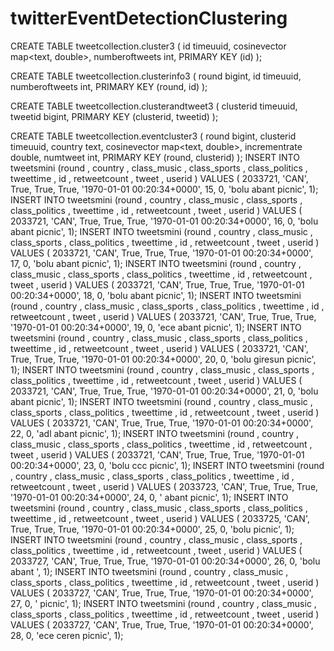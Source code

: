 # twitterEventDetectionClustering

CREATE TABLE tweetcollection.cluster3 (
    id timeuuid,
    cosinevector map<text, double>,
    numberoftweets int,
    PRIMARY KEY (id)
);

CREATE TABLE tweetcollection.clusterinfo3 (
    round bigint,
    id timeuuid,
    numberoftweets int,
    PRIMARY KEY (round, id)
);

CREATE TABLE tweetcollection.clusterandtweet3 (
    clusterid timeuuid,
    tweetid bigint,
    PRIMARY KEY (clusterid, tweetid)
);

CREATE TABLE tweetcollection.eventcluster3 (
    round bigint,
    clusterid timeuuid,
    country text,
    cosinevector map<text, double>,
    incrementrate double,
    numtweet int,
    PRIMARY KEY (round, clusterid)
);
INSERT INTO tweetsmini (round , country , class_music , class_sports , class_politics , tweettime , id , retweetcount , tweet , userid ) VALUES ( 2033721, 'CAN', True, True, True, '1970-01-01 00:20:34+0000', 15, 0, 'bolu abant picnic', 1);
INSERT INTO tweetsmini (round , country , class_music , class_sports , class_politics , tweettime , id , retweetcount , tweet , userid ) VALUES ( 2033721, 'CAN', True, True, True, '1970-01-01 00:20:34+0000', 16, 0, 'bolu abant picnic', 1);
INSERT INTO tweetsmini (round , country , class_music , class_sports , class_politics , tweettime , id , retweetcount , tweet , userid ) VALUES ( 2033721, 'CAN', True, True, True, '1970-01-01 00:20:34+0000', 17, 0, 'bolu abant picnic', 1);
INSERT INTO tweetsmini (round , country , class_music , class_sports , class_politics , tweettime , id , retweetcount , tweet , userid ) VALUES ( 2033721, 'CAN', True, True, True, '1970-01-01 00:20:34+0000', 18, 0, 'bolu abant picnic', 1);
INSERT INTO tweetsmini (round , country , class_music , class_sports , class_politics , tweettime , id , retweetcount , tweet , userid ) VALUES ( 2033721, 'CAN', True, True, True, '1970-01-01 00:20:34+0000', 19, 0, 'ece abant picnic', 1);
INSERT INTO tweetsmini (round , country , class_music , class_sports , class_politics , tweettime , id , retweetcount , tweet , userid ) VALUES ( 2033721, 'CAN', True, True, True, '1970-01-01 00:20:34+0000', 20, 0, 'bolu giresun picnic', 1);
INSERT INTO tweetsmini (round , country , class_music , class_sports , class_politics , tweettime , id , retweetcount , tweet , userid ) VALUES ( 2033721, 'CAN', True, True, True, '1970-01-01 00:20:34+0000', 21, 0, 'bolu abant picnic', 1);
INSERT INTO tweetsmini (round , country , class_music , class_sports , class_politics , tweettime , id , retweetcount , tweet , userid ) VALUES ( 2033721, 'CAN', True, True, True, '1970-01-01 00:20:34+0000', 22, 0, 'adl abant picnic', 1);
INSERT INTO tweetsmini (round , country , class_music , class_sports , class_politics , tweettime , id , retweetcount , tweet , userid ) VALUES ( 2033721, 'CAN', True, True, True, '1970-01-01 00:20:34+0000', 23, 0, 'bolu ccc picnic', 1);
INSERT INTO tweetsmini (round , country , class_music , class_sports , class_politics , tweettime , id , retweetcount , tweet , userid ) VALUES ( 2033723, 'CAN', True, True, True, '1970-01-01 00:20:34+0000', 24, 0, ' abant picnic', 1);
INSERT INTO tweetsmini (round , country , class_music , class_sports , class_politics , tweettime , id , retweetcount , tweet , userid ) VALUES ( 2033725, 'CAN', True, True, True, '1970-01-01 00:20:34+0000', 25, 0, 'bolu  picnic', 1);
INSERT INTO tweetsmini (round , country , class_music , class_sports , class_politics , tweettime , id , retweetcount , tweet , userid ) VALUES ( 2033727, 'CAN', True, True, True, '1970-01-01 00:20:34+0000', 26, 0, 'bolu abant ', 1);
INSERT INTO tweetsmini (round , country , class_music , class_sports , class_politics , tweettime , id , retweetcount , tweet , userid ) VALUES ( 2033727, 'CAN', True, True, True, '1970-01-01 00:20:34+0000', 27, 0, ' picnic', 1);
INSERT INTO tweetsmini (round , country , class_music , class_sports , class_politics , tweettime , id , retweetcount , tweet , userid ) VALUES ( 2033727, 'CAN', True, True, True, '1970-01-01 00:20:34+0000', 28, 0, 'ece ceren picnic', 1);


